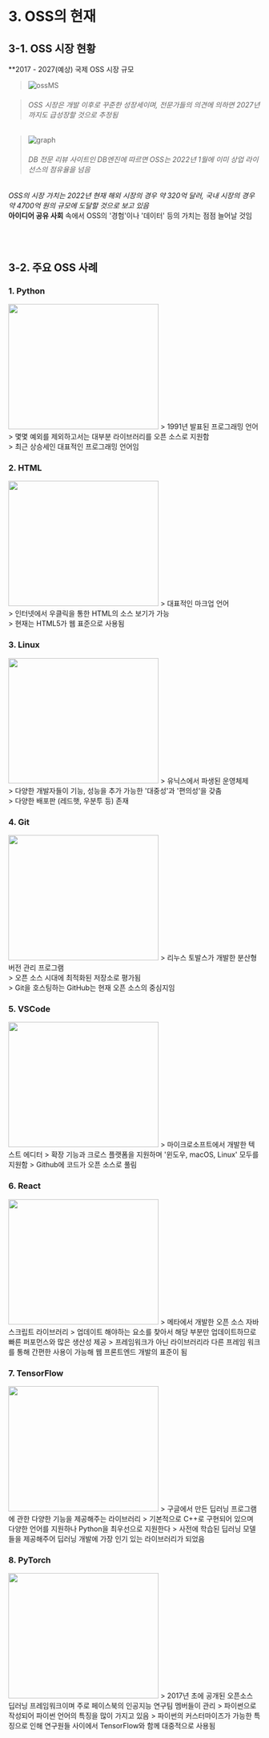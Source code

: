 <h1>3. OSS의 현재</h1>
<h2>3-1. OSS 시장 현황</h2>

 **2017 - 2027(예상) 국제 OSS 시장 규모
 
>![ossMS](https://user-images.githubusercontent.com/114467413/201942267-9687add0-682c-4e49-95f7-c164fe26244f.jpg)

> <h6>OSS 시장은 개발 이후로 꾸준한 성장세이며, 전문가들의 의견에 의하면 2027년까지도 급성장할 것으로 추정됨</h6>


>![graph](https://user-images.githubusercontent.com/114467413/201942320-4f57c372-c8b4-4d16-a4d9-4147cecd5b29.png)
> <h6> DB 전문 리뷰 사이트인 DB엔진<DBEngines.com>에 따르면 OSS는 2022년 1월에 이미 상업 라이선스의 점유율을 넘음</h6>

*OSS의 시장 가치는 2022년 현재 해외 시장의 경우 약 320억 달러, 국내 시장의 경우 약 4700억 원의 규모에 도달할 것으로 보고 있음*<br>
**아이디어 공유 사회** 속에서 OSS의 '경험'이나 '데이터' 등의 가치는 점점 늘어날 것임

<br><br>
 
<h2>3-2. 주요 OSS 사례</h2>

<h3>1. Python</h3>

<img src="https://user-images.githubusercontent.com/114467413/201942352-6ab2fac3-ff02-4f9f-8f93-222e44814b83.png" width= "300" height= "250">
> 1991년 발표된 프로그래밍 언어<br>
> 몇몇 예외를 제외하고서는 대부분 라이브러리를 오픈 소스로 지원함<br>
> 최근 상승세인 대표적인 프로그래밍 언어임

<h3>2. HTML</h3>

<img src="https://user-images.githubusercontent.com/114467413/201942422-05ec9eab-0210-4059-99c0-772ccd16dc44.jpg" width= "300" height= "250">
> 대표적인 마크업 언어<br>
> 인터넷에서 우클릭을 통한 HTML의 소스 보기가 가능<br>
> 현재는 HTML5가 웹 표준으로 사용됨

<h3>3. Linux</h3>

<img src="https://user-images.githubusercontent.com/114467413/201942479-ed2bc7ec-7d94-488c-8e3b-df49e2e08b49.png" width= "300" height= "250">
> 유닉스에서 파생된 운영체제<br>
> 다양한 개발자들이 기능, 성능을 추가 가능한 '대중성'과 '편의성'을 갖춤<br>
> 다양한 배포판 (레드햇, 우분투 등) 존재

<h3>4. Git</h3>

 <img src="https://user-images.githubusercontent.com/114467413/201942562-5a929d1f-ce51-4653-b6e9-00d3bb1b752a.png" width= "300" height= "250">
> 리누스 토발스가 개발한 분산형 버전 관리 프로그램<br>
> 오픈 소스 시대에 최적화된 저장소로 평가됨<br>
> Git을 호스팅하는 GitHub는 현재 오픈 소스의 중심지임

 <h3>5. VSCode</h3>

<img src="https://user-images.githubusercontent.com/114467413/201943430-972ff4e5-afcd-4e88-942b-7c2194c25d2a.jpg" width= "300" height= "250">
 > 마이크로소프트에서 개발한 텍스트 에디터  
 > 확장 기능과 크로스 플랫폼을 지원하며 '윈도우, macOS, Linux' 모두를 지원함
 > Github에 코드가 오픈 소스로 풀림
 
 <h3>6. React</h3>
 
<img src="https://user-images.githubusercontent.com/114467413/201946664-2c8fc338-6eb4-448d-9ba0-1fe97f0ea133.png" width= "300" height= "250">
 > 메타에서 개발한 오픈 소스 자바스크립트 라이브러리
 > 업데이트 해야하는 요소를 찾아서 해당 부분만 업데이트하므로 빠른 퍼포먼스와 많은 생산성 제공
 > 프레임워크가 아닌 라이브러리라 다른 프레임 워크를 통해 간편한 사용이 가능해 웹 프론트엔드 개발의 표준이 됨
 
 <h3>7. TensorFlow</h3>
 
<img src="https://user-images.githubusercontent.com/114467413/201947447-10f5f2b8-d8ea-4ad3-8d03-f8e01b6600cf.png" width= "300" height= "250">
 > 구글에서 만든 딥러닝 프로그램에 관한 다양한 기능을 제공해주는 라이브러리
 > 기본적으로 C++로 구현되어 있으며 다양한 언어를 지원하나 Python을 최우선으로 지원한다
 > 사전에 학습된 딥러닝 모델들을 제공해주어 딥러닝 개발에 가장 인기 있는 라이브러리가 되었음
 
 <h3>8. PyTorch</h3>
 
 <img src="https://user-images.githubusercontent.com/114467413/201949103-59b59c79-501e-41e3-b250-c120445e3b84.jpg" width= "300" height= "250">
 > 2017년 초에 공개된 오픈소스 딥러닝 프레임워크이며 주로 페이스북의 인공지능 연구팀 멤버들이 관리
 > 파이썬으로 작성되어 파이썬 언어의 특징을 많이 가지고 있음
 > 파이썬의 커스터마이즈가 가능한 특징으로 인해 연구원들 사이에서 TensorFlow와 함께 대중적으로 사용됨
